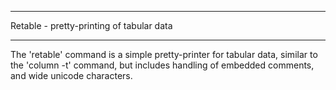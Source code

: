 *****************************************
Retable - pretty-printing of tabular data
*****************************************

The 'retable' command is a simple pretty-printer for tabular data, similar to the 'column -t' command, but includes handling of embedded comments, and wide unicode characters.